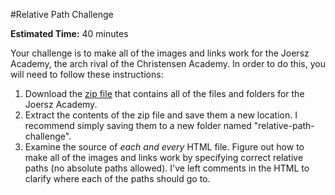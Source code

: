 #Relative Path Challenge

**Estimated Time:** 40 minutes

Your challenge is to make all of the images and links work for the Joersz Academy, the arch rival of the Christensen Academy. In order to do this, you will need to follow these instructions:

1. Download the [zip file](http://christensenacademy.org/modules/html-basics/challenges/relative-path-challenge.zip) that contains all of the files and folders for the Joersz Academy.
2. Extract the contents of the zip file and save them a new location. I recommend simply saving them to a new folder named "relative-path-challenge".
3. Examine the source of *each and every* HTML file. Figure out how to make all of the images and links work by specifying correct relative paths (no absolute paths allowed). I've left comments in the HTML to clarify where each of the paths should go to.
